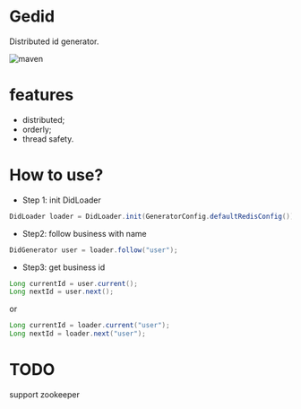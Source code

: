 # Gedid 
Distributed id generator.

![maven](https://img.shields.io/maven-central/v/cn.zhucongqi/gedid.svg)

# features

- distributed;
- orderly;
- thread safety.

# How to use?

- Step 1: init DidLoader

```java
DidLoader loader = DidLoader.init(GeneratorConfig.defaultRedisConfig());
```

- Step2: follow business with name

```java
DidGenerator user = loader.follow("user");
```

- Step3: get business id

```java
Long currentId = user.current();
Long nextId = user.next();
```

or

```java
Long currentId = loader.current("user");
Long nextId = loader.next("user");
```

# TODO

support zookeeper